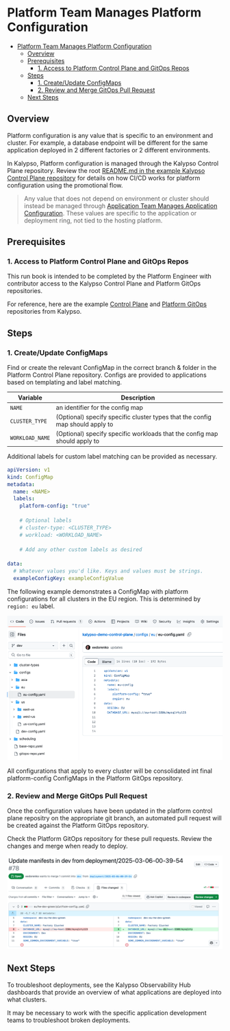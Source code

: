 # Platform Team Manages Platform Configuration

- [Platform Team Manages Platform Configuration](#platform-team-manages-platform-configuration)
  - [Overview](#overview)
  - [Prerequisites](#prerequisites)
    - [1. Access to Platform Control Plane and GitOps Repos](#1-access-to-platform-control-plane-and-gitops-repos)
  - [Steps](#steps)
    - [1. Create/Update ConfigMaps](#1-createupdate-configmaps)
    - [2. Review and Merge GitOps Pull Request](#2-review-and-merge-gitops-pull-request)
  - [Next Steps](#next-steps)

## Overview

Platform configuration is any value that is specific to an environment and cluster. For example, a database endpoint will be different for the same application deployed in 2 different factories or 2 different environments.

In Kalypso, Platform configuration is managed through the Kalypso Control Plane repository. Review the root [README.md in the example Kalypso Control Plane repository](https://github.com/microsoft/kalypso-control-plane) for details on how CI/CD works for platform configuration using the promotional flow.

> Any value that does not depend on environment or cluster should instead be managed through [Application Team Manages Application Configuration](./application-team-manages-application-configuration.md). These values are specific to the application or deployment ring, not tied to the hosting platform.

## Prerequisites

### 1. Access to Platform Control Plane and GitOps Repos

This run book is intended to be completed by the Platform Engineer with contributor access to the Kalypso Control Plane and Platform GitOps repositories.

For reference, here are the example [Control Plane](https://github.com/microsoft/kalypso-control-plane) and [Platform GitOps](https://github.com/microsoft/kalypso-gitops) repositories from Kalypso.

## Steps

### 1. Create/Update ConfigMaps

Find or create the relevant ConfigMap in the correct branch & folder in the Platform Control Plane repository. Configs are provided to applications based on templating and label matching.

| Variable        | Description                                                                   |
| --------------- | ----------------------------------------------------------------------------- |
| `NAME`          | an identifier for the config map                                              |
| `CLUSTER_TYPE`  | (Optional) specify specific cluster types that the config map should apply to |
| `WORKLOAD_NAME` | (Optional) specify specific workloads that the config map should apply to     |

Additional labels for custom label matching can be provided as necessary.

```yaml
apiVersion: v1
kind: ConfigMap
metadata:
  name: <NAME>
  labels:
    platform-config: "true"

    # Optional labels
    # cluster-type: <CLUSTER_TYPE>
    # workload: <WORKLOAD_NAME>

    # Add any other custom labels as desired

data:
  # Whatever values you'd like. Keys and values must be strings.
  exampleConfigKey: exampleConfigValue
```

The following example demonstrates a ConfigMap with platform configurations for all clusters in the EU region. This is determined by `region: eu` label.

![eu-config](./images/eu-config.png)

All configurations that apply to every cluster will be consolidated int final platform-config ConfigMaps in the Platform GitOps repository. 

### 2. Review and Merge GitOps Pull Request

Once the configuration values have been updated in the platform control plane repositry on the appropriate git branch, an automated pull request will be created against the Platform GitOps repository.

Check the Platform GitOps repository for these pull requests. Review the changes and merge when ready to deploy.

![platform-gitops-pr](./images/platform-gitops-pr.png)

## Next Steps

To troubleshoot deployments, see the Kalypso Observability Hub dashboards that provide an overview of what applications are deployed into what clusters.

It may be necessary to work with the specific application development teams to troubleshoot broken deployments.

